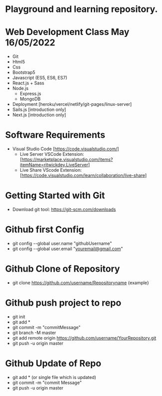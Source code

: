 # Playground and learning repository.
# Web Development Class May 16/05/2022

- Git
- Html5
- Css
- Bootstrap5
- Javascript (ES5, ES6, ES7)
- React.js + Sass
- Node.js
	- Express.js
    - MongoDB
- Deployment [heroku/vercel/netlify/git-pages/linux-server]
- Sails.js [introduction only]
- Next.js [introduction only]

# Software Requirements

- Visual Studio Code [https://code.visualstudio.com/]
	-  Live Server VSCode Extension: [https://marketplace.visualstudio.com/items?itemName=ritwickdey.LiveServer]
	-  Live Share VScode Extension: [https://code.visualstudio.com/learn/collaboration/live-share]

# Getting Started with Git
* Download git tool: https://git-scm.com/downloads

# Github first Config
* git config --global user.name "githubUsername"
* git config --global user.email "youremail@gmail.com"

# Github Clone of Repository
* git clone https://github.com/username/Repositoryname {example}

# Github push project to repo
* git init
* git add *
* git commit -m "commitMessage"
* git branch -M master
* git add remote origin https://github.com/username/YourRepository.git
* git push -u origin master
 
# Github Update of Repo
* git add * (or single file which is updated)
* git commit -m "commit Message"
* git push -u origin master